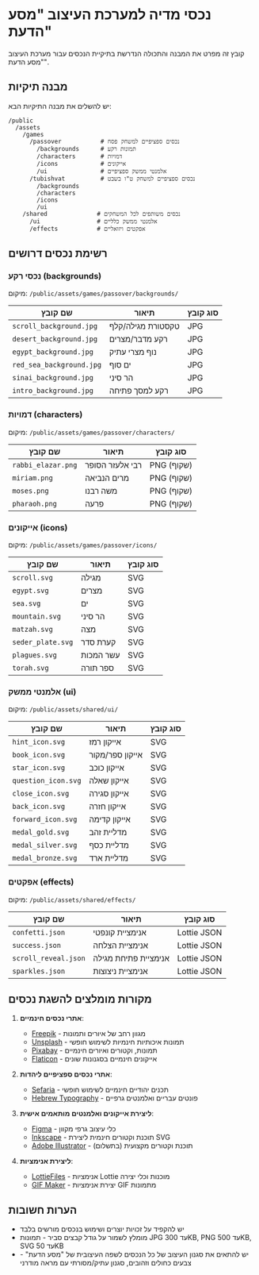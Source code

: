 # נכסי מדיה למערכת העיצוב "מסע הדעת"

קובץ זה מפרט את המבנה והתכולה הנדרשת בתיקיית הנכסים עבור מערכת העיצוב "מסע הדעת".

## מבנה תיקיות

יש להשלים את מבנה התיקיות הבא:

```
/public
  /assets
    /games
      /passover           # נכסים ספציפיים למשחק פסח
        /backgrounds      # תמונות רקע
        /characters       # דמויות
        /icons            # אייקונים
        /ui               # אלמנטי ממשק ספציפיים
      /tubishvat          # נכסים ספציפיים למשחק ט"ו בשבט
        /backgrounds
        /characters
        /icons
        /ui
    /shared              # נכסים משותפים לכל המשחקים
      /ui                # אלמנטי ממשק כלליים
      /effects           # אפקטים ויזואליים
```

## רשימת נכסים דרושים

### נכסי רקע (backgrounds)
מיקום: `/public/assets/games/passover/backgrounds/`

| שם קובץ | תיאור | סוג קובץ |
|---------|-------|-----------|
| `scroll_background.jpg` | טקסטורת מגילה/קלף | JPG |
| `desert_background.jpg` | רקע מדבר/מצרים | JPG |
| `egypt_background.jpg` | נוף מצרי עתיק | JPG |
| `red_sea_background.jpg` | ים סוף | JPG |
| `sinai_background.jpg` | הר סיני | JPG |
| `intro_background.jpg` | רקע למסך פתיחה | JPG |

### דמויות (characters)
מיקום: `/public/assets/games/passover/characters/`

| שם קובץ | תיאור | סוג קובץ |
|---------|-------|-----------|
| `rabbi_elazar.png` | רבי אלעזר הסופר | PNG (שקוף) |
| `miriam.png` | מרים הנביאה | PNG (שקוף) |
| `moses.png` | משה רבנו | PNG (שקוף) |
| `pharaoh.png` | פרעה | PNG (שקוף) |

### אייקונים (icons)
מיקום: `/public/assets/games/passover/icons/`

| שם קובץ | תיאור | סוג קובץ |
|---------|-------|-----------|
| `scroll.svg` | מגילה | SVG |
| `egypt.svg` | מצרים | SVG |
| `sea.svg` | ים | SVG |
| `mountain.svg` | הר סיני | SVG |
| `matzah.svg` | מצה | SVG |
| `seder_plate.svg` | קערת סדר | SVG |
| `plagues.svg` | עשר המכות | SVG |
| `torah.svg` | ספר תורה | SVG |

### אלמנטי ממשק (ui)
מיקום: `/public/assets/shared/ui/`

| שם קובץ | תיאור | סוג קובץ |
|---------|-------|-----------|
| `hint_icon.svg` | אייקון רמז | SVG |
| `book_icon.svg` | אייקון ספר/מקור | SVG |
| `star_icon.svg` | אייקון כוכב | SVG |
| `question_icon.svg` | אייקון שאלה | SVG |
| `close_icon.svg` | אייקון סגירה | SVG |
| `back_icon.svg` | אייקון חזרה | SVG |
| `forward_icon.svg` | אייקון קדימה | SVG |
| `medal_gold.svg` | מדליית זהב | SVG |
| `medal_silver.svg` | מדליית כסף | SVG |
| `medal_bronze.svg` | מדליית ארד | SVG |

### אפקטים (effects)
מיקום: `/public/assets/shared/effects/`

| שם קובץ | תיאור | סוג קובץ |
|---------|-------|-----------|
| `confetti.json` | אנימציית קונפטי | Lottie JSON |
| `success.json` | אנימציית הצלחה | Lottie JSON |
| `scroll_reveal.json` | אנימציית פתיחת מגילה | Lottie JSON |
| `sparkles.json` | אנימציית ניצוצות | Lottie JSON |

## מקורות מומלצים להשגת נכסים

1. **אתרי נכסים חינמיים**:
   - [Freepik](https://www.freepik.com/) - מגוון רחב של איורים ותמונות
   - [Unsplash](https://unsplash.com/) - תמונות איכותיות חינמיות לשימוש חופשי
   - [Pixabay](https://pixabay.com/) - תמונות, וקטורים ואיורים חינמיים
   - [Flaticon](https://www.flaticon.com/) - אייקונים חינמיים בסגנונות שונים

2. **אתרי נכסים ספציפיים ליהדות**:
   - [Sefaria](https://www.sefaria.org/) - תכנים יהודיים חינמיים לשימוש חופשי
   - [Hebrew Typography](https://alefalefalef.co.il/) - פונטים עבריים ואלמנטים גרפיים

3. **ליצירת אייקונים ואלמנטים מותאמים אישית**:
   - [Figma](https://www.figma.com/) - כלי עיצוב גרפי מקוון
   - [Inkscape](https://inkscape.org/) - תוכנת וקטורים חינמית ליצירת SVG
   - [Adobe Illustrator](https://www.adobe.com/products/illustrator.html) - תוכנת וקטורים מקצועית (בתשלום)

4. **ליצירת אנימציות**:
   - [LottieFiles](https://lottiefiles.com/) - אנימציות Lottie מוכנות וכלי יצירה
   - [GIF Maker](https://ezgif.com/) - יצירת אנימציות GIF מתמונות

## הערות חשובות

- יש להקפיד על זכויות יוצרים ושימוש בנכסים מורשים בלבד
- מומלץ לשמור על גודל קבצים סביר - תמונות JPG עד 300KB, PNG עד 500KB, SVG עד 50KB
- יש להתאים את סגנון העיצוב של כל הנכסים לשפה העיצובית של "מסע הדעת" - צבעים כחולים וזהובים, סגנון עתיק/מסורתי עם מראה מודרני